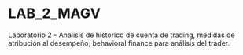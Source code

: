 # LAB_2_MAGV
Laboratorio 2 - Analisis de historico de cuenta de trading, medidas de atribución al desempeño, behavioral finance para análisis del trader. 
